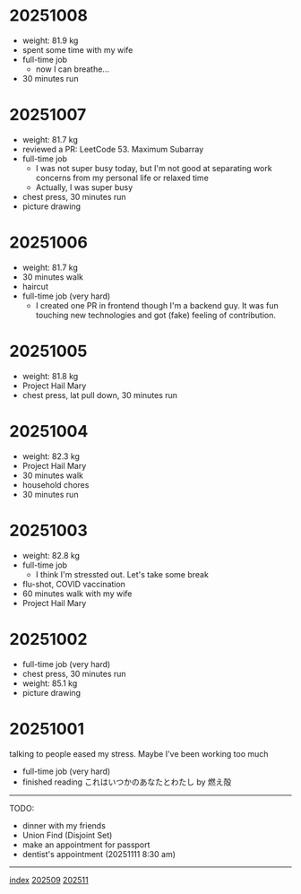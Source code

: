 <head><meta name="viewport" content="width=device-width, initial-scale=1.0, user-scalable=yes" /><meta charset="UTF-8"></head>

# 20251008

- weight: 81.9 kg
- spent some time with my wife
- full-time job
	- now I can breathe...
- 30 minutes run

# 20251007

- weight: 81.7 kg
- reviewed a PR: LeetCode 53. Maximum Subarray
- full-time job
	- I was not super busy today, but I'm not good at separating work concerns from my personal life or relaxed time
	- Actually, I was super busy
- chest press, 30 minutes run
- picture drawing

# 20251006

- weight: 81.7 kg
- 30 minutes walk
- haircut
- full-time job (very hard)
	- I created one PR in frontend though I'm a backend guy. It was fun touching new technologies and got (fake) feeling of contribution.

# 20251005

- weight: 81.8 kg
- Project Hail Mary
- chest press, lat pull down, 30 minutes run

# 20251004

- weight: 82.3 kg
- Project Hail Mary
- 30 minutes walk
- household chores
- 30 minutes run

# 20251003

- weight: 82.8 kg
- full-time job
	- I think I'm stressted out. Let's take some break
- flu-shot, COVID vaccination
- 60 minutes walk with my wife
- Project Hail Mary

# 20251002

- full-time job (very hard)
- chest press, 30 minutes run
- weight: 85.1 kg
- picture drawing

# 20251001

talking to people eased my stress. Maybe I've been working too much

- full-time job (very hard)
- finished reading これはいつかのあなたとわたし by 燃え殻

---

TODO:

- dinner with my friends
- Union Find (Disjoint Set)
- make an appointment for passport
- dentist's appointment (20251111 8:30 am)

---

[index](../index.html)
[202509](202509.html)
[202511](202511.html)
